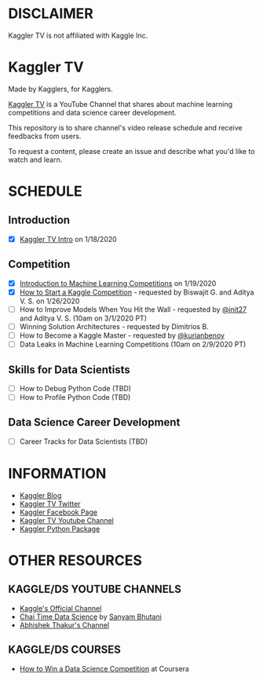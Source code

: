 # DISCLAIMER
Kaggler TV is not affiliated with Kaggle Inc.

# Kaggler TV
Made by Kagglers, for Kagglers.

[Kaggler TV](https://www.youtube.com/channel/UCI8Y-po83Y4LLnIdAe_cmNA/) is a YouTube Channel that shares about machine learning competitions and data science career development.

This repository is to share channel's video release schedule and receive feedbacks from users.

To request a content, please create an issue and describe what you'd like to watch and learn.

# SCHEDULE

## Introduction
- [x] [Kaggler TV Intro](https://www.youtube.com/playlist?list=PLFXBBYbamrKk7eo3fzeKnV_RQqx9bYYx5) on 1/18/2020

## Competition
- [x] [Introduction to Machine Learning Competitions](https://youtu.be/at9NHytskzc) on 1/19/2020
- [x] [How to Start a Kaggle Competition](https://youtu.be/WOsXjjSuefU) - requested by Biswajit G. and Aditya V. S. on 1/26/2020
- [ ] How to Improve Models When You Hit the Wall - requested by [@init27](https://github.com/init27) and Aditya V. S. (10am on 3/1/2020 PT)
- [ ] Winning Solution Architectures - requested by Dimitrios B.
- [ ] How to Become a Kaggle Master - requested by [@kurianbenoy](https://github.com/kurianbenoy)
- [ ] Data Leaks in Machine Learning Competitions (10am on 2/9/2020 PT)

## Skills for Data Scientists
- [ ] How to Debug Python Code (TBD)
- [ ] How to Profile Python Code (TBD)

## Data Science Career Development
- [ ] Career Tracks for Data Scientists (TBD)

# INFORMATION
* [Kaggler Blog](https://kaggler.com)
* [Kaggler TV Twitter](https://twitter.com/kagglertv)
* [Kaggler Facebook Page](https://www.facebook.com/Kaggler/)
* [Kaggler TV Youtube Channel](https://www.youtube.com/channel/UCI8Y-po83Y4LLnIdAe_cmNA/)
* [Kaggler Python Package](https://github.com/jeongyoonlee/Kaggler)

# OTHER RESOURCES

## KAGGLE/DS YOUTUBE CHANNELS
* [Kaggle's Official Channel](https://www.youtube.com/channel/UCSNeZleDn9c74yQc-EKnVTA)
* [Chai Time Data Science](https://www.youtube.com/channel/UCRjtBP-o5FbgRzX2BHQEFtQ) by [Sanyam Bhutani](https://www.kaggle.com/init27)
* [Abhishek Thakur's Channel](https://www.youtube.com/channel/UCBPRJjIWfyNG4X-CRbnv78A)

## KAGGLE/DS COURSES
* [How to Win a Data Science Competition](https://coursera.org/learn/competitive-data-science) at Coursera
